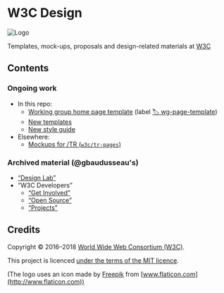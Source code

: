 # W3C Design

![Logo](https://w3c.github.io/design/logo.png)

Templates, mock-ups, proposals and design-related materials at [W3C](https://www.w3.org/)

## Contents

### Ongoing work

* In this repo:
  * [Working group home page template](https://w3c.github.io/design/wg-homepage/)
    (label [🏷️ wg-page-template](https://github.com/w3c/design/issues?utf8=%E2%9C%93&q=label%3Awg-page-template))
  * [New templates](templates/)
  * [New style guide](https://w3c.github.io/design/styleguide/)
* Elsewhere:
  * [Mockups for /TR (`w3c/tr-pages`)](https://github.com/w3c/tr-pages/)

### Archived material (@gbaudusseau's)

*  [&ldquo;Design Lab&rdquo;](https://w3c.github.io/design/archive/index.html)
* &ldquo;W3C Developers&rdquo;
  * [&ldquo;Get Involved&rdquo;](https://w3c.github.io/design/archive/projects/w3c-developers/get-involved/index.html)
  * [&ldquo;Open Source&rdquo;](https://w3c.github.io/design/archive/projects/w3c-developers/get-involved/open-source.html)
  * [&ldquo;Projects&rdquo;](https://w3c.github.io/design/archive/projects/w3c-developers/get-involved/projects.html)

## Credits

Copyright &copy; 2016&ndash;2018 [World Wide Web Consortium (W3C)](https://www.w3.org/).

This project is licenced [under the terms of the MIT licence](LICENSE.md).

(The logo uses an icon made by [Freepik](http://www.freepik.com) from [www.flaticon.com](http://www.flaticon.com))
